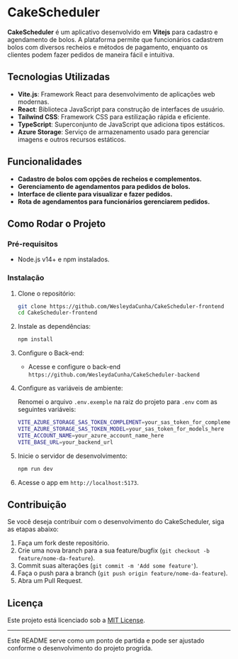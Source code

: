 # CakeScheduler

**CakeScheduler** é um aplicativo desenvolvido em **Vitejs** para cadastro e agendamento de bolos.  A plataforma permite que funcionários cadastrem bolos com diversos recheios e métodos de pagamento, enquanto os clientes podem fazer pedidos de maneira fácil e intuitiva.

## Tecnologias Utilizadas

- **Vite.js**: Framework React para desenvolvimento de aplicações web modernas.
- **React**: Biblioteca JavaScript para construção de interfaces de usuário.
- **Tailwind CSS**: Framework CSS para estilização rápida e eficiente.
- **TypeScript**: Superconjunto de JavaScript que adiciona tipos estáticos.
- **Azure Storage**: Serviço de armazenamento usado para gerenciar imagens e outros recursos estáticos.


## Funcionalidades
- **Cadastro de bolos com opções de recheios e complementos.**
- **Gerenciamento de agendamentos para pedidos de bolos.**
- **Interface de cliente para visualizar e fazer pedidos.**
- **Rota de agendamentos para funcionários gerenciarem pedidos.**




## Como Rodar o Projeto

### Pré-requisitos

- Node.js v14+ e npm instalados.


### Instalação

1. Clone o repositório:

   ```bash
   git clone https://github.com/WesleydaCunha/CakeScheduler-frontend
   cd CakeScheduler-frontend
   ```

2. Instale as dependências:

   ```bash
   npm install
   ```
3. Configure o Back-end:
   - Acesse e configure o back-end `https://github.com/WesleydaCunha/CakeScheduler-backend`
   


5. Configure as variáveis de ambiente:

   Renomei o arquivo `.env.exemple`  na raiz do projeto para `.env` com as seguintes variáveis:

   ```bash
   VITE_AZURE_STORAGE_SAS_TOKEN_COMPLEMENT=your_sas_token_for_complements_here
   VITE_AZURE_STORAGE_SAS_TOKEN_MODEL=your_sas_token_for_models_here
   VITE_ACCOUNT_NAME=your_azure_account_name_here
   VITE_BASE_URL=your_backend_url
   ```


6. Inicie o servidor de desenvolvimento:

   ```bash
   npm run dev
   ```

7. Acesse o app em `http://localhost:5173`.

## Contribuição

Se você deseja contribuir com o desenvolvimento do CakeScheduler, siga as etapas abaixo:

1. Faça um fork deste repositório.
2. Crie uma nova branch para a sua feature/bugfix (`git checkout -b feature/nome-da-feature`).
3. Commit suas alterações (`git commit -m 'Add some feature'`).
4. Faça o push para a branch (`git push origin feature/nome-da-feature`).
5. Abra um Pull Request.

## Licença

Este projeto está licenciado sob a [MIT License](LICENSE).

---

Este README serve como um ponto de partida e pode ser ajustado conforme o desenvolvimento do projeto progrida.
